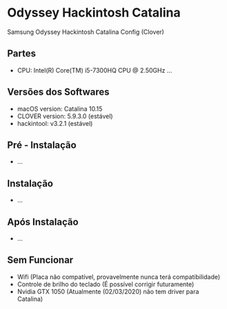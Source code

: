 # Odyssey Hackintosh Catalina
Samsung Odyssey Hackintosh Catalina Config (Clover)

## Partes

- CPU: Intel(R) Core(TM) i5-7300HQ CPU @ 2.50GHz
...

## Versões dos Softwares

- macOS version: Catalina 10.15
- CLOVER version: 5.9.3.0 (estável)
- hackintool: v3.2.1 (estável)

## Pré - Instalação
- ...

## Instalação
- ...

## Após Instalação
- ...

## Sem Funcionar

- Wifi (Placa não compatível, provavelmente nunca terá compatibilidade)
- Controle de brilho do teclado (É possível corrigir futuramente)
- Nvidia GTX 1050 (Atualmente (02/03/2020) não tem driver para Catalina)
